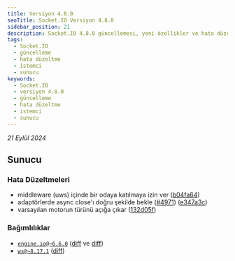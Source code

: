 ```yaml
---
title: Versiyon 4.8.0
seoTitle: Socket.IO Versiyon 4.8.0
sidebar_position: 21
description: Socket.IO 4.8.0 güncellemesi, yeni özellikler ve hata düzeltmeleri içermektedir. Bu güncellemede sunucu ve istemci tarafında önemli değişiklikler bulunmaktadır.
tags: 
  - Socket.IO
  - güncelleme
  - hata düzeltme
  - istemci
  - sunucu
keywords: 
  - Socket.IO
  - versiyon 4.8.0
  - güncelleme
  - hata düzeltme
  - istemci
  - sunucu
---
```

*21 Eylül 2024*

## Sunucu

### Hata Düzeltmeleri

- middleware (uws) içinde bir odaya katılmaya izin ver ([b04fa64](https://github.com/socketio/socket.io/commit/b04fa64365729244a9c50a6b54b12e9bcc9e55d0))
- adaptörlerde async close'ı doğru şekilde bekle ([#4971](https://github.com/socketio/socket.io/issues/4971)) ([e347a3c](https://github.com/socketio/socket.io/commit/e347a3c24e773cf59f589110989fd56703a9057c))
- varsayılan motorun türünü açığa çıkar ([132d05f](https://github.com/socketio/socket.io/commit/132d05fc0b319df7eb1b3010a91adc7d5ae58ef2))

### Bağımlılıklar

- [`engine.io@~6.6.0`](https://github.com/socketio/engine.io/releases/tag/6.5.2) ([diff](https://github.com/socketio/engine.io/compare/6.5.2...6.6.0) ve [diff](https://github.com/socketio/socket.io/compare/engine.io@6.6.0...engine.io@6.6.1))
- [`ws@~8.17.1`](https://github.com/websockets/ws/releases/tag/8.17.1) ([diff](https://github.com/websockets/ws/compare/8.11.0...8.17.1))